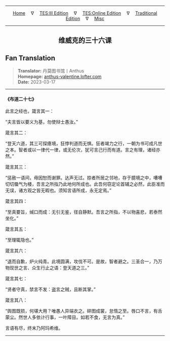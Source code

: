 
---

<!-- Jekyll Page Links -->

<center>
<a href="../../../../../../index.html">Home</a>
&emsp;&nabla;&emsp;
<a href="../../../../../index-tes3.html">TES:III Edition</a>
&emsp;&nabla;&emsp;
<a href="../../../../../index-teso.html">TES:Online Edition</a>
&emsp;&nabla;&emsp;
<a href="../../../../../index-traditional.html">Traditional Edition</a>
&emsp;&nabla;&emsp;
<a href="../../../../../index-misc.html">Misc</a>
</center>

<!-- Markdown Body Below: -->

---

<center>
<h2><span style="font-family:SimSun">维威克的三十六课</span></h2>
</center>

## Fan Translation

> __Translator:__ 丹莫图书馆丨Anthus\
> __Homepage:__ [anthus-valentine.lofter.com][1]\
> __Date:__ 2023-03-17

[1]: https://anthus-valentine.lofter.com/post/3153c072_2b88b09a3

---

#### 《布道二十七》

此言之经也，箴言其一：

“夫言皆以要义为基，勿使辩士愚汝。”

箴言其二：

“登天六道，其三可探癔境，狂悖判道而无惧。狂者竭力之行，一朝为书可成凡世之本。智者或以一律代一律，或无伦次，犹可言己行而有道。言之有理，诸经亦然。”

箴言其三：

“惩赦一语间，毋因恕而谢罪。达声无过。掠者所居之邻地，存于臆境之中，嘈嘈切切蜃气为楼，吾言之所指乃此地何所成也。此吾何窃定论首辅之必然，此臣准而无误，诸方观之皆无暇也。须知言语所成，永无定焉。”

箴言其四：

“至真要旨，缄口而成：无引无鉴，径自静默。吾言之所指，不以物喜悲，若泰然坐化。”

箴言其五：

“至理辄隐也。”

箴言其六：

“退而自歉，炉火纯青。此境圆满，攻伐不可。是故，智者避之。三圣合一，乃万物现世之言、众生行止之语：登天道之三。”

箴言其七：

“贤者守真，禁言不发：盗言之贼，且断其掌。”

箴言其八：

“舆图既损，何堪大用？唯愚人异端衣之。碎图成裳，怠惰之至。唇口不言，有舌蒙尘。然世人多依计行事，一叶障目。如若不食，无言为真。”

言语有尽，终末乃阿玛希维。

---
